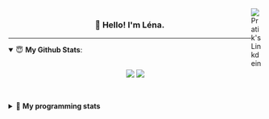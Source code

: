 <!--
<a href="https://twitter.com" target="_blank" rel="nofollow">
 <img align="right" alt="Pratik's Twitter" width="22px" src="https://cdn.jsdelivr.net/npm/simple-icons@v3/icons/twitter.svg" />
</a> 

-->
<a href="https://www.linkedin.com/in/lenagiacalone/" target="_blank" rel="nofollow">
 <img align="right" alt="Pratik's Linkdein" width="22px" src="https://cdn.jsdelivr.net/npm/simple-icons@v3/icons/linkedin.svg" />
</a>



<h3 align="center">👋 Hello! I'm Léna.</h3>

---

<!--
**lgiacalo/lgiacalo** is a ✨ _special_ ✨ repository because its `README.md` (this file) appears on your GitHub profile.

Here are some ideas to get you started:

- 🔭 I’m currently working on ...
- 🌱 I’m currently learning ...
- 👯 I’m looking to collaborate on ...
- 🤔 I’m looking for help with ...
- 💬 Ask me about ...
- 📫 How to reach me: ...
- 😄 Pronouns: ...
- ⚡ Fun fact: ...
-->

<details open>
 <summary> 😇 <b>My Github Stats</b>: </summary>
<br>
<p align = "center">
  <img src = "https://github-readme-stats.vercel.app/api?username=lgiacalo&show_icons=true&theme=nord" width="420">
  <img src = "https://github-readme-stats.vercel.app/api/top-langs/?username=lgiacalo&layout=compact&theme=nord">
</p>
 
<br>
<p align = "center">
  <imp src = "https://github-readme-stats.vercel.app/api/wakatime?username=lgiacalo&theme=nord">
</p>

</details>

<details>
 <summary>🤖 <b>My programming stats</b></summary>
 <br>
 
<!--START_SECTION:waka-->
![Lines of code](https://img.shields.io/badge/From%20Hello%20World%20I%27ve%20Written-956132%20lines%20of%20code-blue)

**🐱 My Github Data** 

> 🏆 660 Contributions in the Year 2021
 > 
> 📦 296.9 kB Used in Github's Storage 
 > 
> 🚫 Not Opted to Hire
 > 
> 📜 44 Public Repositories 
 > 
> 🔑 32 Private Repositories  
 > 
**I'm an Early 🐤** 

```text
🌞 Morning    228 commits    ████░░░░░░░░░░░░░░░░░░░░░   15.87% 
🌆 Daytime    567 commits    █████████░░░░░░░░░░░░░░░░   39.46% 
🌃 Evening    532 commits    █████████░░░░░░░░░░░░░░░░   37.02% 
🌙 Night      110 commits    ██░░░░░░░░░░░░░░░░░░░░░░░   7.65%

```
📅 **I'm Most Productive on Thursday** 

```text
Monday       210 commits    ███░░░░░░░░░░░░░░░░░░░░░░   14.61% 
Tuesday      170 commits    ███░░░░░░░░░░░░░░░░░░░░░░   11.83% 
Wednesday    272 commits    ████░░░░░░░░░░░░░░░░░░░░░   18.93% 
Thursday     307 commits    █████░░░░░░░░░░░░░░░░░░░░   21.36% 
Friday       217 commits    ███░░░░░░░░░░░░░░░░░░░░░░   15.1% 
Saturday     93 commits     █░░░░░░░░░░░░░░░░░░░░░░░░   6.47% 
Sunday       168 commits    ███░░░░░░░░░░░░░░░░░░░░░░   11.69%

```


📊 **This Week I Spent My Time On** 

```text
⌚︎ Time Zone: Europe/Paris

💬 Programming Languages: 
JavaScript               19 hrs 23 mins      ████████████████░░░░░░░░░   64.54% 
Markdown                 9 hrs 12 mins       ███████░░░░░░░░░░░░░░░░░░   30.65% 
JSON                     48 mins             ░░░░░░░░░░░░░░░░░░░░░░░░░   2.69% 
Other                    32 mins             ░░░░░░░░░░░░░░░░░░░░░░░░░   1.82% 
PHP                      4 mins              ░░░░░░░░░░░░░░░░░░░░░░░░░   0.24%

🔥 Editors: 
VS Code                  30 hrs 2 mins       █████████████████████████   100.0%

🐱‍💻 Projects: 
pappers-engine           20 hrs 42 mins      █████████████████░░░░░░░░   68.95% 
works                    9 hrs 12 mins       ███████░░░░░░░░░░░░░░░░░░   30.65% 
pappers                  5 mins              ░░░░░░░░░░░░░░░░░░░░░░░░░   0.32% 
pappers-importers        1 min               ░░░░░░░░░░░░░░░░░░░░░░░░░   0.06% 
Unknown Project          0 secs              ░░░░░░░░░░░░░░░░░░░░░░░░░   0.01%

💻 Operating System: 
Mac                      30 hrs 2 mins       █████████████████████████   100.0%

```

**I Mostly Code in C** 

```text
C                        26 repos            ████████░░░░░░░░░░░░░░░░░   33.33% 
JavaScript               13 repos            ████░░░░░░░░░░░░░░░░░░░░░   16.67% 
HTML                     8 repos             ██░░░░░░░░░░░░░░░░░░░░░░░   10.26% 
Shell                    8 repos             ██░░░░░░░░░░░░░░░░░░░░░░░   10.26% 
C++                      4 repos             █░░░░░░░░░░░░░░░░░░░░░░░░   5.13%

```


**Timeline**

![Chart not found](https://raw.githubusercontent.com/lgiacalo/lgiacalo/main/charts/bar_graph.png) 


<!--END_SECTION:waka-->

</details>
